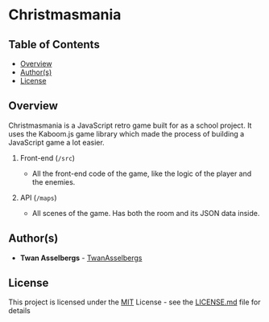 # Christmasmania


## Table of Contents

  - [Overview](#overview)
  - [Author(s)](#authors)
  - [License](#license)


## Overview

Christmasmania is a JavaScript retro game built for as a school project. It uses the Kaboom.js game library which made the process of building a JavaScript game a lot easier.

1. Front-end (`/src`)

   - All the front-end code of the game, like the logic of the player and the enemies.

2. API (`/maps`)

   - All scenes of the game. Has both the room and its JSON data inside.


## Author(s)

- **Twan Asselbergs** - [TwanAsselbergs](https://github.com/TwanAsselbergs)


## License

This project is licensed under the [MIT](LICENSE.md)
License - see the [LICENSE.md](LICENSE.md) file for
details
